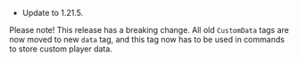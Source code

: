 - Update to 1.21.5.

Please note! This release has a breaking change. All old `CustomData` tags are now moved to new `data` tag,
and this tag now has to be used in commands to store custom player data.
